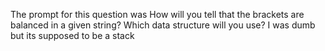 The prompt for this question was
How will you tell that the brackets are balanced in a given string? Which data structure will you use?
I was dumb but its supposed to be a stack
